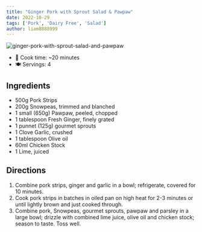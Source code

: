 ```yaml
---
title: "Ginger Pork with Sprout Salad & Pawpaw"
date: 2022-10-29
tags: ['Pork', 'Dairy Free', 'Salad']
author: liam8888999
---
```


![ginger-pork-with-sprout-salad-and-pawpaw](/pix/ginger-pork-with-sprout-salad-and-pawpaw.jpeg)

- 🍳 Cook time: ~20 minutes
- 🍽️  Servings: 4

## Ingredients

- 500g Pork Strips
- 200g Snowpeas, trimmed and blanched
- 1 small (650g) Pawpaw, peeled, chopped
- 1 tablespoon Fresh Ginger, finely grated
- 1 punnet (125g) gourmet sprouts
- 1 Clove Garlic, crushed
- 1 tablespoon Olive oil
- 60ml Chicken Stock
- 1 Lime, juiced

## Directions

1. Combine pork strips, ginger and garlic in a bowl; refrigerate, covered for 10 minutes.
2. Cook pork strips in batches in oiled pan on high heat for 2-3 minutes or until lightly brown and just cooked through.
3. Combine pork, Snowpeas, gourmet sprouts, pawpaw and parsley in a large bowl; drizzle with combined lime juice, olive oil and chicken stock; season to taste. Toss well.

